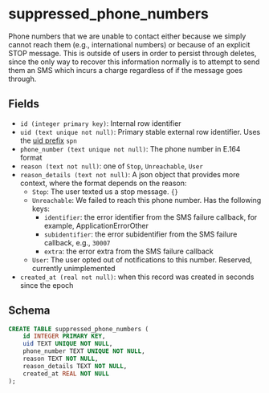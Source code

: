 # suppressed_phone_numbers

Phone numbers that we are unable to contact either because we simply cannot
reach them (e.g., international numbers) or because of an explicit STOP message.
This is outside of users in order to persist through deletes, since the only way
to recover this information normally is to attempt to send them an SMS which
incurs a charge regardless of if the message goes through.

## Fields

- `id (integer primary key)`: Internal row identifier
- `uid (text unique not null)`: Primary stable external row identifier. Uses
  the [uid prefix](../uid_prefixes.md) `spn`
- `phone_number (text unique not null)`: The phone number in E.164 format
- `reason (text not null)`: one of `Stop`, `Unreachable`, `User`
- `reason_details (text not null)`: A json object that provides more context,
  where the format depends on the reason:
  - `Stop`: The user texted us a stop message. `{}`
  - `Unreachable`: We failed to reach this phone number. Has the following keys:
    - `identifier`: the error identifier from the SMS failure callback,
      for example, ApplicationErrorOther
    - `subidentifier`: the error subidentifier from the SMS failure callback,
      e.g., `30007`
    - `extra`: the error extra from the SMS failure callback
  - `User`: The user opted out of notifications to this number. Reserved,
    currently unimplemented
- `created_at (real not null)`: when this record was created in seconds since
  the epoch

## Schema

```sql
CREATE TABLE suppressed_phone_numbers (
    id INTEGER PRIMARY KEY,
    uid TEXT UNIQUE NOT NULL,
    phone_number TEXT UNIQUE NOT NULL,
    reason TEXT NOT NULL,
    reason_details TEXT NOT NULL,
    created_at REAL NOT NULL
);
```
